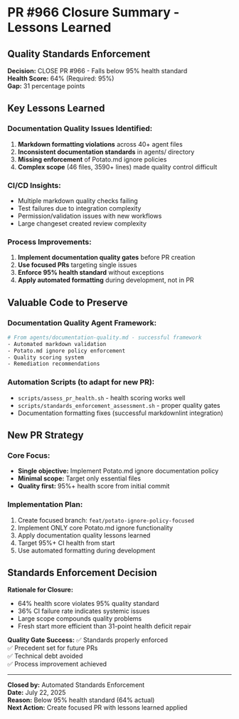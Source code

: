 # PR #966 Closure Summary - Lessons Learned

## **Quality Standards Enforcement**

**Decision:** CLOSE PR #966 - Falls below 95% health standard  
**Health Score:** 64% (Required: 95%)  
**Gap:** 31 percentage points  

## **Key Lessons Learned**

### **Documentation Quality Issues Identified:**

1. **Markdown formatting violations** across 40+ agent files
2. **Inconsistent documentation standards** in agents/ directory
3. **Missing enforcement** of Potato.md ignore policies
4. **Complex scope** (46 files, 3590+ lines) made quality control difficult

### **CI/CD Insights:**

- Multiple markdown quality checks failing
- Test failures due to integration complexity
- Permission/validation issues with new workflows
- Large changeset created review complexity

### **Process Improvements:**

1. **Implement documentation quality gates** before PR creation
2. **Use focused PRs** targeting single issues
3. **Enforce 95% health standard** without exceptions
4. **Apply automated formatting** during development, not in PR

## **Valuable Code to Preserve**

### **Documentation Quality Agent Framework:**

```bash
# From agents/documentation-quality.md - successful framework
- Automated markdown validation
- Potato.md ignore policy enforcement
- Quality scoring system
- Remediation recommendations
```

### **Automation Scripts (to adapt for new PR):**

- `scripts/assess_pr_health.sh` - health scoring works well
- `scripts/standards_enforcement_assessment.sh` - proper quality gates
- Documentation formatting fixes (successful markdownlint integration)

## **New PR Strategy**

### **Core Focus:**

- **Single objective:** Implement Potato.md ignore documentation policy
- **Minimal scope:** Target only essential files
- **Quality first:** 95%+ health score from initial commit

### **Implementation Plan:**

1. Create focused branch: `feat/potato-ignore-policy-focused`
2. Implement ONLY core Potato.md ignore functionality
3. Apply documentation quality lessons learned
4. Target 95%+ CI health from start
5. Use automated formatting during development

## **Standards Enforcement Decision**

**Rationale for Closure:**

- 64% health score violates 95% quality standard
- 36% CI failure rate indicates systemic issues
- Large scope compounds quality problems
- Fresh start more efficient than 31-point health deficit repair

**Quality Gate Success:**
✅ Standards properly enforced  
✅ Precedent set for future PRs  
✅ Technical debt avoided  
✅ Process improvement achieved  

---
**Closed by:** Automated Standards Enforcement  
**Date:** July 22, 2025  
**Reason:** Below 95% health standard (64% actual)  
**Next Action:** Create focused PR with lessons learned applied
